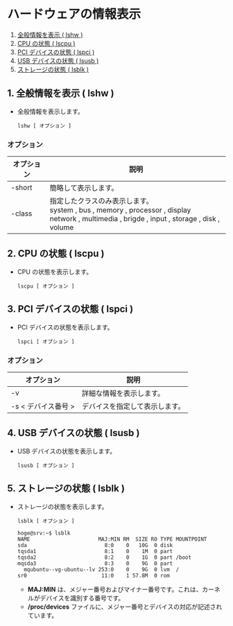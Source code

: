 # ハードウェアの情報表示
1. [全般情報を表示 ( lshw )](#anchor1)
2. [CPU の状態 ( lscpu )](#anchor2)
3. [PCI デバイスの状態 ( lspci )](#anchor3)
4. [USB デバイスの状態 ( lsusb )](#anchor4)
5. [ストレージの状態 ( lsblk )](#anchor5)

<a id="anchor1"></a>

## 1. 全般情報を表示 ( lshw )
 - 全般情報を表示します。

    ```:コマンド
    lshw [ オプション ]
    ```

### オプション

|オプション|説明|
|---|---|
|-short|簡略して表示します。|
|-class|指定したクラスのみ表示します。<br>system , bus , memory , processor , display<br>network , multimedia , brigde , input , storage , disk , volume

<a id="anchor2"></a>

## 2. CPU の状態 ( lscpu )
 - CPU の状態を表示します。

    ```:コマンド
    lscpu [ オプション ]
    ```

<a id="anchor3"></a>

## 3. PCI デバイスの状態 ( lspci )
 - PCI デバイスの状態を表示します。

    ```:コマンド
    lspci [ オプション ]
    ```

### オプション

|オプション|説明|
|---|---|
|-v|詳細な情報を表示します。|
|-s < デバイス番号 >|デバイスを指定して表示します。|

<a id="anchor4"></a>

## 4. USB デバイスの状態 ( lsusb )
 - USB デバイスの状態を表示します。

    ```:コマンド
    lsusb [ オプション ]
    ```

<a id="anchor5"></a>

## 5. ストレージの状態 ( lsblk )
 - ストレージの状態を表示します。

    ```:コマンド
    lsblk [ オプション ]
    ```

    ```:表示例
    hoge@srv:~$ lsblk
    NAME                      MAJ:MIN RM  SIZE RO TYPE MOUNTPOINT
    sda                         8:0    0   10G  0 disk
    tqsda1                      8:1    0    1M  0 part
    tqsda2                      8:2    0    1G  0 part /boot
    mqsda3                      8:3    0    9G  0 part
      mqubuntu--vg-ubuntu--lv 253:0    0    9G  0 lvm  /
    sr0                        11:0    1 57.8M  0 rom
    ```
    - **MAJ:MIN** は、メジャー番号およびマイナー番号です。これは、カーネルがデバイスを識別する番号です。
    - **/proc/devices** ファイルに、メジャー番号とデバイスの対応が記述されています。
